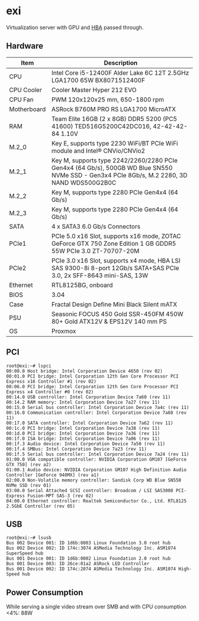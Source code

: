 # exi

Virtualization server with GPU and [HBA](../hba-lsi.md) passed through.

## Hardware

Item|Description
----|----------
CPU|Intel Core i5-12400F Alder Lake 6C 12T 2.5GHz LGA1700 65W BX8071512400F
CPU Cooler|Cooler Master Hyper 212 EVO
CPU Fan|PWM 120x120x25 mm, 650-1800 rpm
Motherboard|ASRock B760M PRO RS LGA1700 MicroATX
RAM|Team Elite 16GB (2 x 8GB) DDR5 5200 (PC5 41600) TED516G5200C42DC016, 42-42-42-84 1.10V
M.2_0|Key E, supports type 2230 WiFi/BT PCIe WiFi module and Intel® CNVio/CNVio2
M.2_1|Key M, supports type 2242/2260/2280 PCIe Gen4x4 (64 Gb/s), 500GB WD Blue SN550 NVMe SSD - Gen3x4 PCIe 8Gb/s, M.2 2280, 3D NAND WDS500G2B0C
M.2_2|Key M, supports type 2280 PCIe Gen4x4 (64 Gb/s)
M.2_3|Key M, supports type 2280 PCIe Gen4x4 (64 Gb/s)
SATA|4 x SATA3 6.0 Gb/s Connectors
PCIe1|PCIe 5.0 x16 Slot, supports x16 mode, ZOTAC GeForce GTX 750 Zone Edition 1 GB GDDR5 55W PCIe 3.0 ZT-70707-20M
PCIe2|PCIe 3.0 x16 Slot, supports x4 mode, HBA LSI SAS 9300-8i 8-port 12Gb/s SATA+SAS PCIe 3.0, 2x SFF-8643 mini-SAS, 13W
Ethernet|RTL8125BG, onboard
BIOS|3.04
Case|Fractal Design Define Mini Black Silent mATX
PSU|Seasonic FOCUS 450 Gold SSR-450FM 450W 80+ Gold ATX12V & EPS12V 140 mm PS
OS|Proxmox

## PCI

```
root@exi:~# lspci
00:00.0 Host bridge: Intel Corporation Device 4650 (rev 02)
00:01.0 PCI bridge: Intel Corporation 12th Gen Core Processor PCI Express x16 Controller #1 (rev 02)
00:06.0 PCI bridge: Intel Corporation 12th Gen Core Processor PCI Express x4 Controller #0 (rev 02)
00:14.0 USB controller: Intel Corporation Device 7a60 (rev 11)
00:14.2 RAM memory: Intel Corporation Device 7a27 (rev 11)
00:15.0 Serial bus controller: Intel Corporation Device 7a4c (rev 11)
00:16.0 Communication controller: Intel Corporation Device 7a68 (rev 11)
00:17.0 SATA controller: Intel Corporation Device 7a62 (rev 11)
00:1c.0 PCI bridge: Intel Corporation Device 7a38 (rev 11)
00:1d.0 PCI bridge: Intel Corporation Device 7a36 (rev 11)
00:1f.0 ISA bridge: Intel Corporation Device 7a06 (rev 11)
00:1f.3 Audio device: Intel Corporation Device 7a50 (rev 11)
00:1f.4 SMBus: Intel Corporation Device 7a23 (rev 11)
00:1f.5 Serial bus controller: Intel Corporation Device 7a24 (rev 11)
01:00.0 VGA compatible controller: NVIDIA Corporation GM107 [GeForce GTX 750] (rev a2)
01:00.1 Audio device: NVIDIA Corporation GM107 High Definition Audio Controller [GeForce 940MX] (rev a1)
02:00.0 Non-Volatile memory controller: Sandisk Corp WD Blue SN550 NVMe SSD (rev 01)
03:00.0 Serial Attached SCSI controller: Broadcom / LSI SAS3008 PCI-Express Fusion-MPT SAS-3 (rev 02)
04:00.0 Ethernet controller: Realtek Semiconductor Co., Ltd. RTL8125 2.5GbE Controller (rev 05)
```

## USB

```
root@exi:~# lsusb
Bus 002 Device 001: ID 1d6b:0003 Linux Foundation 3.0 root hub
Bus 002 Device 002: ID 174c:3074 ASMedia Technology Inc. ASM1074 SuperSpeed hub
Bus 001 Device 001: ID 1d6b:0002 Linux Foundation 2.0 root hub
Bus 001 Device 003: ID 26ce:01a2 ASRock LED Controller
Bus 001 Device 002: ID 174c:2074 ASMedia Technology Inc. ASM1074 High-Speed hub
```

## Power Consumption

While serving a single video stream over SMB and with CPU consumption <4%: 88W
